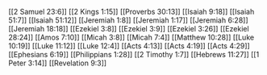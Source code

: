 [[2 Samuel 23:6]]
[[2 Kings 1:15]]
[[Proverbs 30:13]]
[[Isaiah 9:18]]
[[Isaiah 51:7]]
[[Isaiah 51:12]]
[[Jeremiah 1:8]]
[[Jeremiah 1:17]]
[[Jeremiah 6:28]]
[[Jeremiah 18:18]]
[[Ezekiel 3:8]]
[[Ezekiel 3:9]]
[[Ezekiel 3:26]]
[[Ezekiel 28:24]]
[[Amos 7:10]]
[[Micah 3:8]]
[[Micah 7:4]]
[[Matthew 10:28]]
[[Luke 10:19]]
[[Luke 11:12]]
[[Luke 12:4]]
[[Acts 4:13]]
[[Acts 4:19]]
[[Acts 4:29]]
[[Ephesians 6:19]]
[[Philippians 1:28]]
[[2 Timothy 1:7]]
[[Hebrews 11:27]]
[[1 Peter 3:14]]
[[Revelation 9:3]]
